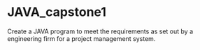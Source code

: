 # JAVA_capstone1
Create a JAVA program to meet the requirements as set out by a engineering firm for a project management system.
